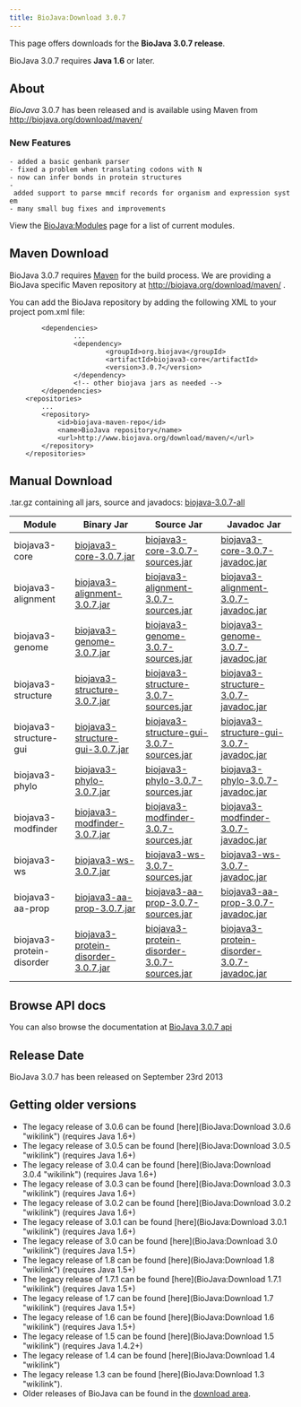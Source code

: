```yaml
---
title: BioJava:Download 3.0.7
---
```


This page offers downloads for the <b>BioJava 3.0.7 release</b>.

BioJava 3.0.7 requires <b>Java 1.6</b> or later.

About
-----

*BioJava* 3.0.7 has been released and is available using Maven from
[<http://biojava.org/download/maven/>](http://biojava.org/download/maven/)

### New Features

`- added a basic genbank parser`  
`- fixed a problem when translating codons with N`  
`- now can infer bonds in protein structures`  
`- added support to parse mmcif records for organism and expression system`  
`- many small bug fixes and improvements`

View the <BioJava:Modules> page for a list of current modules.

Maven Download
--------------

BioJava 3.0.7 requires [Maven](http://maven.apache.org/) for the build
process. We are providing a BioJava specific Maven repository at
<http://biojava.org/download/maven/> .

You can add the BioJava repository by adding the following XML to your
project pom.xml file:

            <dependencies>
                    ...
                    <dependency>
                            <groupId>org.biojava</groupId>
                            <artifactId>biojava3-core</artifactId>
                            <version>3.0.7</version>
                    </dependency>
                    <!-- other biojava jars as needed -->
            </dependencies>
        <repositories>
            ...
            <repository>
                <id>biojava-maven-repo</id>
                <name>BioJava repository</name>
                <url>http://www.biojava.org/download/maven/</url>           
            </repository>
        </repositories>

Manual Download
---------------

.tar.gz containing all jars, source and javadocs:
[biojava-3.0.7-all](http://biojava.org/download/bj3.0.7/biojava-3.0.7-all.tar.gz)

| Module                    | Binary Jar                                                                                                                                               | Source Jar                                                                                                                                                               | Javadoc Jar                                                                                                                                                              |
|---------------------------|----------------------------------------------------------------------------------------------------------------------------------------------------------|--------------------------------------------------------------------------------------------------------------------------------------------------------------------------|--------------------------------------------------------------------------------------------------------------------------------------------------------------------------|
| biojava3-core             | [biojava3-core-3.0.7.jar](http://biojava.org/download/maven/org/biojava/biojava3-core/3.0.7/biojava3-core-3.0.7.jar)                                     | [biojava3-core-3.0.7-sources.jar](http://biojava.org/download/maven/org/biojava/biojava3-core/3.0.7/biojava3-core-3.0.7-sources.jar)                                     | [biojava3-core-3.0.7-javadoc.jar](http://biojava.org/download/maven/org/biojava/biojava3-core/3.0.7/biojava3-core-3.0.7-javadoc.jar)                                     |
| biojava3-alignment        | [biojava3-alignment-3.0.7.jar](http://biojava.org/download/maven/org/biojava/biojava3-alignment/3.0.7/biojava3-alignment-3.0.7.jar)                      | [biojava3-alignment-3.0.7-sources.jar](http://biojava.org/download/maven/org/biojava/biojava3-alignment/3.0.7/biojava3-alignment-3.0.7-sources.jar)                      | [biojava3-alignment-3.0.7-javadoc.jar](http://biojava.org/download/maven/org/biojava/biojava3-alignment/3.0.7/biojava3-alignment-3.0.7-javadoc.jar)                      |
| biojava3-genome           | [biojava3-genome-3.0.7.jar](http://biojava.org/download/maven/org/biojava/biojava3-genome/3.0.7/biojava3-genome-3.0.7.jar)                               | [biojava3-genome-3.0.7-sources.jar](http://biojava.org/download/maven/org/biojava/biojava3-genome/3.0.7/biojava3-genome-3.0.7-sources.jar)                               | [biojava3-genome-3.0.7-javadoc.jar](http://biojava.org/download/maven/org/biojava/biojava3-genome/3.0.7/biojava3-genome-3.0.7-javadoc.jar)                               |
| biojava3-structure        | [biojava3-structure-3.0.7.jar](http://biojava.org/download/maven/org/biojava/biojava3-structure/3.0.7/biojava3-structure-3.0.7.jar)                      | [biojava3-structure-3.0.7-sources.jar](http://biojava.org/download/maven/org/biojava/biojava3-structure/3.0.7/biojava3-structure-3.0.7-sources.jar)                      | [biojava3-structure-3.0.7-javadoc.jar](http://biojava.org/download/maven/org/biojava/biojava3-structure/3.0.7/biojava3-structure-3.0.7-javadoc.jar)                      |
| biojava3-structure-gui    | [biojava3-structure-gui-3.0.7.jar](http://biojava.org/download/maven/org/biojava/biojava3-structure-gui/3.0.7/biojava3-structure-gui-3.0.7.jar)          | [biojava3-structure-gui-3.0.7-sources.jar](http://biojava.org/download/maven/org/biojava/biojava3-structure-gui/3.0.7/biojava3-structure-gui-3.0.7-sources.jar)          | [biojava3-structure-gui-3.0.7-javadoc.jar](http://biojava.org/download/maven/org/biojava/biojava3-structure-gui/3.0.7/biojava3-structure-gui-3.0.7-javadoc.jar)          |
| biojava3-phylo            | [biojava3-phylo-3.0.7.jar](http://biojava.org/download/maven/org/biojava/biojava3-phylo/3.0.7/biojava3-phylo-3.0.7.jar)                                  | [biojava3-phylo-3.0.7-sources.jar](http://biojava.org/download/maven/org/biojava/biojava3-phylo/3.0.7/biojava3-phylo-3.0.7-sources.jar)                                  | [biojava3-phylo-3.0.7-javadoc.jar](http://biojava.org/download/maven/org/biojava/biojava3-phylo/3.0.7/biojava3-phylo-3.0.7-javadoc.jar)                                  |
| biojava3-modfinder        | [biojava3-modfinder-3.0.7.jar](http://biojava.org/download/maven/org/biojava/biojava3-modfinder/3.0.7/biojava3-modfinder-3.0.7.jar)                      | [biojava3-modfinder-3.0.7-sources.jar](http://biojava.org/download/maven/org/biojava/biojava3-modfinder/3.0.7/biojava3-modfinder-3.0.7-sources.jar)                      | [biojava3-modfinder-3.0.7-javadoc.jar](http://biojava.org/download/maven/org/biojava/biojava3-modfinder/3.0.7/biojava3-modfinder-3.0.7-javadoc.jar)                      |
| biojava3-ws               | [biojava3-ws-3.0.7.jar](http://biojava.org/download/maven/org/biojava/biojava3-ws/3.0.7/biojava3-ws-3.0.7.jar)                                           | [biojava3-ws-3.0.7-sources.jar](http://biojava.org/download/maven/org/biojava/biojava3-ws/3.0.7/biojava3-ws-3.0.7-sources.jar)                                           | [biojava3-ws-3.0.7-javadoc.jar](http://biojava.org/download/maven/org/biojava/biojava3-ws/3.0.7/biojava3-ws-3.0.7-javadoc.jar)                                           |
| biojava3-aa-prop          | [biojava3-aa-prop-3.0.7.jar](http://biojava.org/download/maven/org/biojava/biojava3-aa-prop/3.0.7/biojava3-aa-prop-3.0.7.jar)                            | [biojava3-aa-prop-3.0.7-sources.jar](http://biojava.org/download/maven/org/biojava/biojava3-aa-prop/3.0.7/biojava3-aa-prop-3.0.7-sources.jar)                            | [biojava3-aa-prop-3.0.7-javadoc.jar](http://biojava.org/download/maven/org/biojava/biojava3-aa-prop/3.0.7/biojava3-aa-prop-3.0.7-javadoc.jar)                            |
| biojava3-protein-disorder | [biojava3-protein-disorder-3.0.7.jar](http://biojava.org/download/maven/org/biojava/biojava3-protein-disorder/3.0.7/biojava3-protein-disorder-3.0.7.jar) | [biojava3-protein-disorder-3.0.7-sources.jar](http://biojava.org/download/maven/org/biojava/biojava3-protein-disorder/3.0.7/biojava3-protein-disorder-3.0.7-sources.jar) | [biojava3-protein-disorder-3.0.7-javadoc.jar](http://biojava.org/download/maven/org/biojava/biojava3-protein-disorder/3.0.7/biojava3-protein-disorder-3.0.7-javadoc.jar) |

Browse API docs
---------------

You can also browse the documentation at [BioJava 3.0.7
api](http://www.biojava.org/docs/api3.0.7/)

Release Date
------------

BioJava 3.0.7 has been released on September 23rd 2013

Getting older versions
----------------------

-   The legacy release of 3.0.6 can be found
    [here](BioJava:Download 3.0.6 "wikilink") (requires Java 1.6+)
-   The legacy release of 3.0.5 can be found
    [here](BioJava:Download 3.0.5 "wikilink") (requires Java 1.6+)
-   The legacy release of 3.0.4 can be found
    [here](BioJava:Download 3.0.4 "wikilink") (requires Java 1.6+)
-   The legacy release of 3.0.3 can be found
    [here](BioJava:Download 3.0.3 "wikilink") (requires Java 1.6+)
-   The legacy release of 3.0.2 can be found
    [here](BioJava:Download 3.0.2 "wikilink") (requires Java 1.6+)
-   The legacy release of 3.0.1 can be found
    [here](BioJava:Download 3.0.1 "wikilink") (requires Java 1.6+)
-   The legacy release of 3.0 can be found
    [here](BioJava:Download 3.0 "wikilink") (requires Java 1.5+)
-   The legacy release of 1.8 can be found
    [here](BioJava:Download 1.8 "wikilink") (requires Java 1.5+)
-   The legacy release of 1.7.1 can be found
    [here](BioJava:Download 1.7.1 "wikilink") (requires Java 1.5+)
-   The legacy release of 1.7 can be found
    [here](BioJava:Download 1.7 "wikilink") (requires Java 1.5+)
-   The legacy release of 1.6 can be found
    [here](BioJava:Download 1.6 "wikilink") (requires Java 1.5+)
-   The legacy release of 1.5 can be found
    [here](BioJava:Download 1.5 "wikilink") (requires Java 1.4.2+)
-   The legacy release of 1.4 can be found
    [here](BioJava:Download 1.4 "wikilink")
-   The legacy release 1.3 can be found
    [here](BioJava:Download 1.3 "wikilink").
-   Older releases of BioJava can be found in the [download
    area](http://www.biojava.org/download/).

